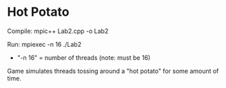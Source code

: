 # Hot Potato

Compile: mpic++ Lab2.cpp -o Lab2

Run: mpiexec -n 16 ./Lab2
- "-n 16" = number of threads (note: must be 16)

Game simulates threads tossing around a "hot potato" for some amount of time.

